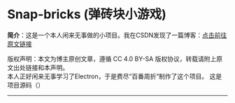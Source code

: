# Snap-bricks (弹砖块小游戏)

**简介**：这是一个本人闲来无事做的小项目。我在CSDN发现了一篇博客：[点击前往原文链接](https://blog.csdn.net/horizon12/article/details/108646596)

版权声明：本文为博主原创文章，遵循 CC 4.0 BY-SA 版权协议，转载请附上原文出处链接和本声明。  
本人正好闲来无事学习了Electron，于是费尽“百番周折”制作了这个项目。
这是项目源码（）
*****
